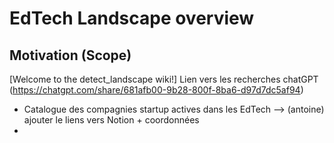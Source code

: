 # EdTech Landscape overview

## Motivation (Scope)
 

[Welcome to the detect_landscape wiki!]
Lien vers les recherches chatGPT (https://chatgpt.com/share/681afb00-9b28-800f-8ba6-d97d7dc5af94)

- Catalogue des compagnies startup actives dans les EdTech --> (antoine) ajouter le liens vers Notion + coordonnées
- 







